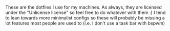 These are the dotfiles I use for my machines. As always, they are licensed under the "Unlicense license" so feel free to do whatever with them :) I tend to lean towards more minimalist configs so these will probably be missing a lot features most people are used to (i.e. I don't use a task bar with bspwm)
